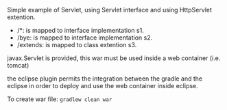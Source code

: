 Simple example of Servlet, using Servlet interface and using HttpServlet extention. 
* /\*: is mapped to interface implementation s1.
* /bye: is mapped to interface implementation s2.
* /extends: is mapped to class extention s3. 

javax.Servlet is provided, this war must be used inside a web container (i.e. tomcat)

the eclipse plugin permits the integration between the gradle and the eclipse in order to deploy and use the web container inside eclipse.

To create war file: `gradlew clean war`
